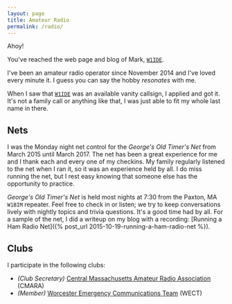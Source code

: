 ```yaml
---
layout: page
title: Amateur Radio
permalink: /radio/
---
```


Ahoy!

You've reached the web page and blog of Mark, [`W1IDE`](http://wireless2.fcc.gov/UlsApp/UlsSearch/license.jsp?licKey=3653670).

I've been an amateur radio operator since November 2014 and I've loved every minute it. I guess you can say the hobby *resonates* with me.

When I saw that [`W1IDE`](http://wireless2.fcc.gov/UlsApp/UlsSearch/license.jsp?licKey=3653670) was an available vanity callsign, I applied and got it. It's not a family call or anything like that, I was just able to fit my whole last name in there.

## Nets

I was the Monday night net control for the *George's Old Timer's Net* from March 2015 until March 2017. The net has been a great experience for me and I thank each and every one of my checkins. My family regularly listened to the net when I ran it, so it was an experience held by all. I do miss running the net, but I rest easy knowing that someone else has the opportunity to practice.

*George's Old Timer's Net* is held most nights at 7:30 from the Paxton, MA `W1BIM` repeater. Feel free to check in or listen; we try to keep conversations lively with nightly topics and trivia questions. It's a good time had by all. For a sample of the net, I did a writeup on my blog with a recording: [Running a Ham Radio Net]({% post_url 2015-10-19-running-a-ham-radio-net %}).

## Clubs

I participate in the following clubs:

- *(Club Secretary)* [Central Massachusetts Amateur Radio Association](http://www.cmara.org) (CMARA)
- *(Member)* [Worcester Emergency Communications Team](http://www.wect.org/) (WECT)
